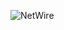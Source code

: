 ![NetWire](https://github.com/yuankong666/Ultimate-RAT-Collection/assets/128066597/4dc5e25b-97a0-4096-b32c-fa71370fa63b)
